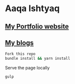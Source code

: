 # Aaqa Ishtyaq

## [My Portfolio website](https://aaqaishtyaq.github.io)
## [My blogs](https://aaqaishtyaq.github.io/notes)


```bash
Fork this repo
bundle install && yarn install
```

Serve the page locally

```bash
gulp
```
